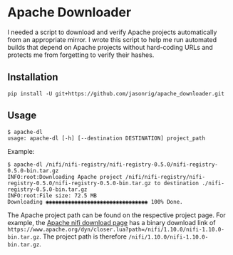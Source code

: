 # Apache Downloader

I needed a script to download and verify Apache projects automatically from an appropriate mirror.
I wrote this script to help me run automated builds that depend on Apache projects without hard-coding URLs and 
protects me from forgetting to verify their hashes.

## Installation
```shell script
pip install -U git+https://github.com/jasonrig/apache_downloader.git
```

## Usage
```
$ apache-dl 
usage: apache-dl [-h] [--destination DESTINATION] project_path
```

Example:
```
$ apache-dl /nifi/nifi-registry/nifi-registry-0.5.0/nifi-registry-0.5.0-bin.tar.gz
INFO:root:Downloading Apache project /nifi/nifi-registry/nifi-registry-0.5.0/nifi-registry-0.5.0-bin.tar.gz to destination ./nifi-registry-0.5.0-bin.tar.gz
INFO:root:File size: 72.5 MB
Downloading ◉◉◉◉◉◉◉◉◉◉◉◉◉◉◉◉◉◉◉◉◉◉◉◉◉◉◉◉◉◉◉◉ 100% Done.
```

The Apache project path can be found on the respective project page. For example, the [Apache nifi
download page](https://nifi.apache.org/download.html) has a binary download link of 
`https://www.apache.org/dyn/closer.lua?path=/nifi/1.10.0/nifi-1.10.0-bin.tar.gz`.
The project path is therefore `/nifi/1.10.0/nifi-1.10.0-bin.tar.gz`.
